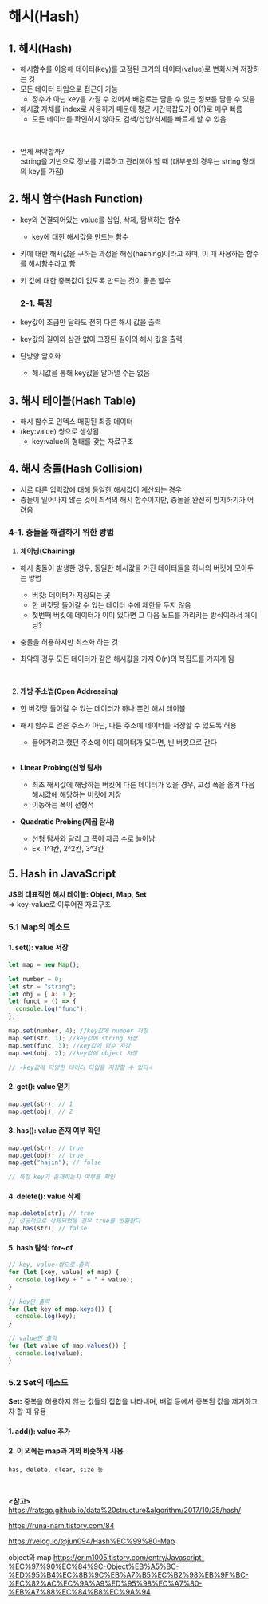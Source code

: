 # 해시(Hash)

## 1. 해시(Hash)

- 해시함수를 이용해 데이터(key)를 고정된 크기의 데이터(value)로 변화시켜 저장하는 것
- 모든 데이터 타입으로 접근이 가능
  - 정수가 아닌 key를 가질 수 있어서 배열로는 담을 수 없는 정보를 담을 수 있음
- 해시값 자체를 index로 사용하기 때문에 평균 시간복잡도가 O(1)로 매우 빠름
  - 모든 데이터를 확인하지 않아도 검색/삽입/삭제를 빠르게 할 수 있음

</br>

- 언제 써야할까?
  </br>
  :string을 기반으로 정보를 기록하고 관리해야 할 때 (대부분의 경우는 string 형태의 key를 가짐)

## 2. 해시 함수(Hash Function)

- key와 연결되어있는 value를 삽입, 삭제, 탐색하는 함수
  - key에 대한 해시값을 만드는 함수
- 키에 대한 해시값을 구하는 과정을 해싱(hashing)이라고 하며, 이 때 사용하는 함수를 해시함수라고 함
- 키 값에 대한 중복값이 없도록 만드는 것이 좋은 함수

  ### **2-1. 특징**

- key값이 조금만 달라도 전혀 다른 해시 값을 출력
- key값의 길이와 상관 없이 고정된 길이의 해시 값을 출력
- 단방향 암호화
  - 해시값을 통해 key값을 알아낼 수는 없음

## 3. 해시 테이블(Hash Table)

- 해시 함수로 인덱스 매핑된 최종 데이터
- (key:value) 쌍으로 생성됨
  - key:value의 형태를 갖는 자료구조

## 4. 해시 충돌(Hash Collision)

- 서로 다른 입력값에 대해 동일한 해시값이 계산되는 경우
- 충돌이 일어나지 않는 것이 최적의 해시 함수이지만, 충돌을 완전히 방지하기가 어려움

### 4-1. 충돌을 해결하기 위한 방법

1. **체이닝(Chaining)**

- 해시 충돌이 발생한 경우, 동일한 해시값을 가진 데이터들을 하나의 버킷에 모아두는 방법

  - 버킷: 데이터가 저장되는 곳
  - 한 버킷당 들어갈 수 있는 데이터 수에 제한을 두지 않음
  - 첫번째 버킷에 데이터가 이미 있다면 그 다음 노드를 가리키는 방식이라서 체이닝?

- 충돌을 허용하지만 최소화 하는 것
- 최악의 경우 모든 데이터가 같은 해시값을 가져 O(n)의 복잡도를 가지게 됨

</br>

2. **개방 주소법(Open Addressing)**

- 한 버킷당 들어갈 수 있는 데이터가 하나 뿐인 해시 테이블
- 해시 함수로 얻은 주소가 아닌, 다른 주소에 데이터를 저장할 수 있도록 허용

  - 들어가려고 했던 주소에 이미 데이터가 있다면, 빈 버킷으로 간다

  </br>

- **Linear Probing(선형 탐사)**
  - 최초 해시값에 해당하는 버킷에 다른 데이터가 있을 경우, 고정 폭을 옮겨 다음 해시값에 해당하는 버킷에 저장
  - 이동하는 폭이 선형적
- **Quadratic Probing(제곱 탐사)**
  - 선형 탐사와 달리 그 폭이 제곱 수로 늘어남
  - Ex. 1^1칸, 2^2칸, 3^3칸

## 5. Hash in JavaScript

**JS의 대표적인 해시 테이블: Object, Map, Set**
</br>
=> key-value로 이루어진 자료구조

### 5.1 Map의 메소드

#### 1. **set(): value 저장**

```js
let map = new Map();

let number = 0;
let str = "string";
let obj = { a: 1 };
let funct = () => {
  console.log("func");
};

map.set(number, 4); //key값에 number 저장
map.set(str, 1); //key값에 string 저장
map.set(func, 3); //key값에 함수 저장
map.set(obj, 2); //key값에 object 저장

// ⭐️key값에 다양한 데이터 타입을 저장할 수 있다⭐️
```

#### 2. **get(): value 얻기**

```js
map.get(str); // 1
map.get(obj); // 2
```

#### 3. **has(): value 존재 여부 확인**

```js
map.get(str); // true
map.get(obj); // true
map.get("hajin"); // false

// 특정 key가 존재하는지 여부를 확인
```

#### 4. **delete(): value 삭제**

```js
map.delete(str); // true
// 성공적으로 삭제되었을 경우 true를 반환한다
map.has(str); // false
```

#### 5. hash 탐색: for~of

```js
// key, value 쌍으로 출력
for (let [key, value] of map) {
  console.log(key + " = " + value);
}

// key만 출력
for (let key of map.keys()) {
  console.log(key);
}

// value만 출력
for (let value of map.values()) {
  console.log(value);
}
```

### 5.2 Set의 메소드

**Set:** 중복을 허용하지 않는 값들의 집합을 나타내며, 배열 등에서 중복된 값을 제거하고자 할 때 유용

#### 1. **add(): value 추가**

#### 2. 이 외에는 map과 거의 비슷하게 사용

    has, delete, clear, size 등

</br>

**<참고>** </br>
https://ratsgo.github.io/data%20structure&algorithm/2017/10/25/hash/

https://runa-nam.tistory.com/84

https://velog.io/@jun094/Hash%EC%99%80-Map

object와 map
https://erim1005.tistory.com/entry/Javascript-%EC%97%90%EC%84%9C-Object%EB%A5%BC-%ED%95%B4%EC%8B%9C%EB%A7%B5%EC%B2%98%EB%9F%BC-%EC%82%AC%EC%9A%A9%ED%95%98%EC%A7%80-%EB%A7%88%EC%84%B8%EC%9A%94
